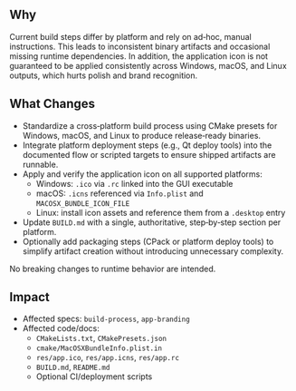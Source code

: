 ## Why
Current build steps differ by platform and rely on ad‑hoc, manual instructions. This leads to inconsistent binary artifacts and occasional missing runtime dependencies. In addition, the application icon is not guaranteed to be applied consistently across Windows, macOS, and Linux outputs, which hurts polish and brand recognition.

## What Changes
- Standardize a cross‑platform build process using CMake presets for Windows, macOS, and Linux to produce release‑ready binaries.
- Integrate platform deployment steps (e.g., Qt deploy tools) into the documented flow or scripted targets to ensure shipped artifacts are runnable.
- Apply and verify the application icon on all supported platforms:
  - Windows: `.ico` via `.rc` linked into the GUI executable
  - macOS: `.icns` referenced via `Info.plist` and `MACOSX_BUNDLE_ICON_FILE`
  - Linux: install icon assets and reference them from a `.desktop` entry
- Update `BUILD.md` with a single, authoritative, step‑by‑step section per platform.
- Optionally add packaging steps (CPack or platform deploy tools) to simplify artifact creation without introducing unnecessary complexity.

No breaking changes to runtime behavior are intended.

## Impact
- Affected specs: `build-process`, `app-branding`
- Affected code/docs:
  - `CMakeLists.txt`, `CMakePresets.json`
  - `cmake/MacOSXBundleInfo.plist.in`
  - `res/app.ico`, `res/app.icns`, `res/app.rc`
  - `BUILD.md`, `README.md`
  - Optional CI/deployment scripts


